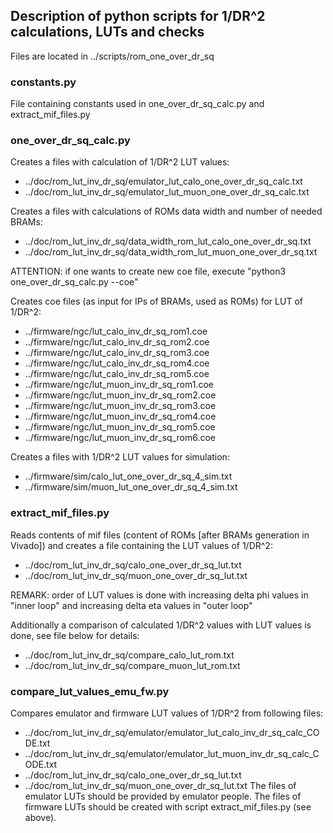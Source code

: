 ## Description of python scripts for 1/DR^2 calculations, LUTs and checks

Files are located in ../scripts/rom_one_over_dr_sq

### constants.py

File containing constants used in one_over_dr_sq_calc.py and extract_mif_files.py

### one_over_dr_sq_calc.py

Creates a files with calculation of 1/DR^2 LUT values:
- ../doc/rom_lut_inv_dr_sq/emulator_lut_calo_one_over_dr_sq_calc.txt
- ../doc/rom_lut_inv_dr_sq/emulator_lut_muon_one_over_dr_sq_calc.txt

Creates a files with calculations of ROMs data width and number of needed BRAMs:
- ../doc/rom_lut_inv_dr_sq/data_width_rom_lut_calo_one_over_dr_sq.txt
- ../doc/rom_lut_inv_dr_sq/data_width_rom_lut_muon_one_over_dr_sq.txt

ATTENTION: if one wants to create new coe file, execute "python3 one_over_dr_sq_calc.py --coe"

Creates coe files (as input for IPs of BRAMs, used as ROMs) for LUT of 1/DR^2:
- ../firmware/ngc/lut_calo_inv_dr_sq_rom1.coe
- ../firmware/ngc/lut_calo_inv_dr_sq_rom2.coe
- ../firmware/ngc/lut_calo_inv_dr_sq_rom3.coe
- ../firmware/ngc/lut_calo_inv_dr_sq_rom4.coe
- ../firmware/ngc/lut_calo_inv_dr_sq_rom5.coe
- ../firmware/ngc/lut_muon_inv_dr_sq_rom1.coe
- ../firmware/ngc/lut_muon_inv_dr_sq_rom2.coe
- ../firmware/ngc/lut_muon_inv_dr_sq_rom3.coe
- ../firmware/ngc/lut_muon_inv_dr_sq_rom4.coe
- ../firmware/ngc/lut_muon_inv_dr_sq_rom5.coe
- ../firmware/ngc/lut_muon_inv_dr_sq_rom6.coe

Creates a files with 1/DR^2 LUT values for simulation:
- ../firmware/sim/calo_lut_one_over_dr_sq_4_sim.txt
- ../firmware/sim/muon_lut_one_over_dr_sq_4_sim.txt

### extract_mif_files.py

Reads contents of mif files (content of ROMs [after BRAMs generation in Vivado]) and creates a file containing
the LUT values of 1/DR^2:
- ../doc/rom_lut_inv_dr_sq/calo_one_over_dr_sq_lut.txt
- ../doc/rom_lut_inv_dr_sq/muon_one_over_dr_sq_lut.txt

REMARK: order of LUT values is done with increasing delta phi values in "inner loop" and increasing delta eta values in "outer loop"

Additionally a comparison of calculated 1/DR^2 values with LUT values is done, see file below for details:
- ../doc/rom_lut_inv_dr_sq/compare_calo_lut_rom.txt
- ../doc/rom_lut_inv_dr_sq/compare_muon_lut_rom.txt

### compare_lut_values_emu_fw.py

Compares emulator and firmware LUT values of 1/DR^2 from following files:
- ../doc/rom_lut_inv_dr_sq/emulator/emulator_lut_calo_inv_dr_sq_calc_CODE.txt
- ../doc/rom_lut_inv_dr_sq/emulator/emulator_lut_muon_inv_dr_sq_calc_CODE.txt
- ../doc/rom_lut_inv_dr_sq/calo_one_over_dr_sq_lut.txt
- ../doc/rom_lut_inv_dr_sq/muon_one_over_dr_sq_lut.txt
The files of emulator LUTs should be provided by emulator people.
The files of firmware LUTs should be created with script extract_mif_files.py (see above).



